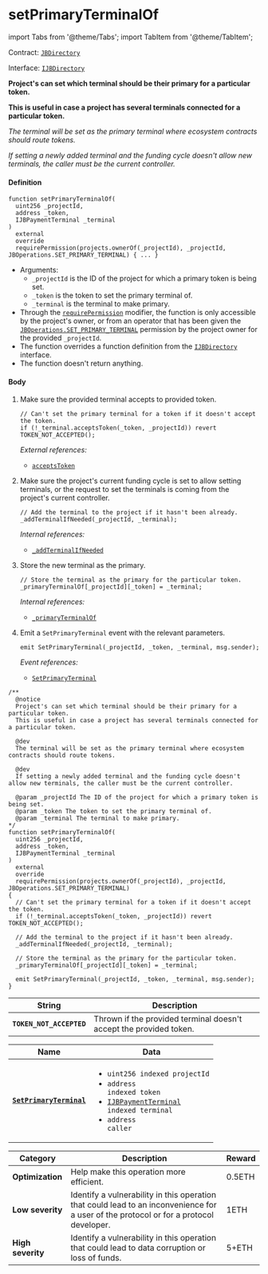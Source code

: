 # setPrimaryTerminalOf

import Tabs from '@theme/Tabs';
import TabItem from '@theme/TabItem';

Contract: [`JBDirectory`](/docs/dev/v3/api/contracts/jbdirectory/README.md)

Interface: [`IJBDirectory`](/docs/dev/v3/api/interfaces/ijbdirectory.md)

<Tabs>
<TabItem value="Step by step" label="Step by step">

**Project's can set which terminal should be their primary for a particular token.**

**This is useful in case a project has several terminals connected for a particular token.**

_The terminal will be set as the primary terminal where ecosystem contracts should route tokens._

_If setting a newly added terminal and the funding cycle doesn't allow new terminals, the caller must be the current controller._

#### Definition

```
function setPrimaryTerminalOf(
  uint256 _projectId,
  address _token,
  IJBPaymentTerminal _terminal
)
  external
  override
  requirePermission(projects.ownerOf(_projectId), _projectId, JBOperations.SET_PRIMARY_TERMINAL) { ... }
```

* Arguments:
  * `_projectId` is the ID of the project for which a primary token is being set.
  * `_token` is the token to set the primary terminal of.
  * `_terminal` is the terminal to make primary.
* Through the [`requirePermission`](/docs/dev/v3/api/contracts/or-abstract/jboperatable/modifiers/requirepermission.md) modifier, the function is only accessible by the project's owner, or from an operator that has been given the [`JBOperations.SET_PRIMARY_TERMINAL`](/docs/dev/v3/api/libraries/jboperations.md) permission by the project owner for the provided `_projectId`.
* The function overrides a function definition from the [`IJBDirectory`](/docs/dev/v3/api/interfaces/ijbdirectory.md) interface.
* The function doesn't return anything.

#### Body

1.  Make sure the provided terminal accepts to provided token.

    ```
    // Can't set the primary terminal for a token if it doesn't accept the token.
    if (!_terminal.acceptsToken(_token, _projectId)) revert TOKEN_NOT_ACCEPTED();
    ```

    _External references:_

    * [`acceptsToken`](/docs/dev/v3/api/contracts/or-payment-terminals/or-abstract/jbsingletokenpaymentterminal/read/acceptstoken.md)
2.  Make sure the project's current funding cycle is set to allow setting terminals, or the request to set the terminals is coming from the project's current controller.

    ```
    // Add the terminal to the project if it hasn't been already.
    _addTerminalIfNeeded(_projectId, _terminal);
    ```

    _Internal references:_

    * [`_addTerminalIfNeeded`](/docs/dev/v3/api/contracts/jbdirectory/write/-_addterminalifneeded.md)
3.  Store the new terminal as the primary.

    ```
    // Store the terminal as the primary for the particular token.
    _primaryTerminalOf[_projectId][_token] = _terminal;
    ```

    _Internal references:_

    * [`_primaryTerminalOf`](/docs/dev/v3/api/contracts/jbdirectory/properties/-_primaryterminalof.md)
4.  Emit a `SetPrimaryTerminal` event with the relevant parameters.

    ```
    emit SetPrimaryTerminal(_projectId, _token, _terminal, msg.sender);
    ```

    _Event references:_

    * [`SetPrimaryTerminal`](/docs/dev/v3/api/contracts/jbdirectory/events/setprimaryterminal.md)

</TabItem>

<TabItem value="Code" label="Code">

```
/**
  @notice
  Project's can set which terminal should be their primary for a particular token.
  This is useful in case a project has several terminals connected for a particular token.

  @dev
  The terminal will be set as the primary terminal where ecosystem contracts should route tokens.

  @dev
  If setting a newly added terminal and the funding cycle doesn't allow new terminals, the caller must be the current controller.

  @param _projectId The ID of the project for which a primary token is being set.
  @param _token The token to set the primary terminal of.
  @param _terminal The terminal to make primary.
*/
function setPrimaryTerminalOf(
  uint256 _projectId,
  address _token,
  IJBPaymentTerminal _terminal
)
  external
  override
  requirePermission(projects.ownerOf(_projectId), _projectId, JBOperations.SET_PRIMARY_TERMINAL)
{
  // Can't set the primary terminal for a token if it doesn't accept the token.
  if (!_terminal.acceptsToken(_token, _projectId)) revert TOKEN_NOT_ACCEPTED();

  // Add the terminal to the project if it hasn't been already.
  _addTerminalIfNeeded(_projectId, _terminal);

  // Store the terminal as the primary for the particular token.
  _primaryTerminalOf[_projectId][_token] = _terminal;

  emit SetPrimaryTerminal(_projectId, _token, _terminal, msg.sender);
}
```

</TabItem>

<TabItem value="Errors" label="Errors">

| String                          | Description                                               |
| ------------------------------- | --------------------------------------------------------- |
| **`TOKEN_NOT_ACCEPTED`** | Thrown if the provided terminal doesn't accept the provided token. |

</TabItem>

<TabItem value="Events" label="Events">

| Name                                                        | Data                                                                                                                                                                                                                                                   |
| ----------------------------------------------------------- | ------------------------------------------------------------------------------------------------------------------------------------------------------------------------------------------------------------------------------------------------------ |
| [**`SetPrimaryTerminal`**](/docs/dev/v3/api/contracts/jbdirectory/events/setprimaryterminal.md) | <ul><li><code>uint256 indexed projectId</code></li><li><code>address indexed token</code></li><li><code>[IJBPaymentTerminal](/docs/dev/v3/api/interfaces/ijbpaymentterminal.md) indexed terminal</code></li><li><code>address caller</code></li></ul> |

</TabItem>

<TabItem value="Bug bounty" label="Bug bounty">

| Category          | Description                                                                                                                            | Reward |
| ----------------- | -------------------------------------------------------------------------------------------------------------------------------------- | ------ |
| **Optimization**  | Help make this operation more efficient.                                                                                               | 0.5ETH |
| **Low severity**  | Identify a vulnerability in this operation that could lead to an inconvenience for a user of the protocol or for a protocol developer. | 1ETH   |
| **High severity** | Identify a vulnerability in this operation that could lead to data corruption or loss of funds.                                        | 5+ETH  |

</TabItem>
</Tabs>
